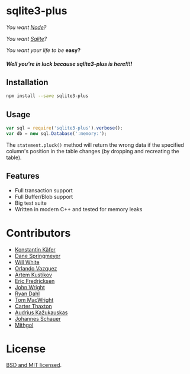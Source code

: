 # sqlite3-plus

*You want [Node](http://nodejs.org/)?*

*You want [Sqlite](http://sqlite.org/)?*

*You want your life to be* **easy?**

##### **Well you're in luck because sqlite3-plus is here!!!!**

## Installation

```bash
npm install --save sqlite3-plus
```

## Usage

```js
var sql = require('sqlite3-plus').verbose();
var db = new sql.Database(':memory:');
```

The `statement.pluck()` method will return the wrong data if the specified column's position in the table changes (by dropping and recreating the table).

## Features

 - Full transaction support
 - Full Buffer/Blob support
 - Big test suite
 - Written in modern C++ and tested for memory leaks

# Contributors

* [Konstantin Käfer](https://github.com/kkaefer)
* [Dane Springmeyer](https://github.com/springmeyer)
* [Will White](https://github.com/willwhite)
* [Orlando Vazquez](https://github.com/orlandov)
* [Artem Kustikov](https://github.com/artiz)
* [Eric Fredricksen](https://github.com/grumdrig)
* [John Wright](https://github.com/mrjjwright)
* [Ryan Dahl](https://github.com/ry)
* [Tom MacWright](https://github.com/tmcw)
* [Carter Thaxton](https://github.com/carter-thaxton)
* [Audrius Kažukauskas](https://github.com/audriusk)
* [Johannes Schauer](https://github.com/pyneo)
* [Mithgol](https://github.com/Mithgol)

# License

[BSD and MIT licensed](https://github.com/JoshuaWise/node-sqlite3-plus/blob/master/LICENSE.md).
